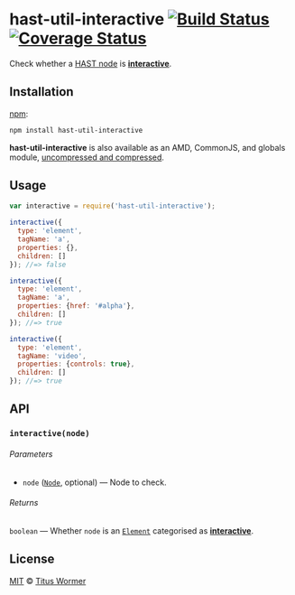 # hast-util-interactive [![Build Status][build-badge]][build-page] [![Coverage Status][coverage-badge]][coverage-page]

Check whether a [HAST node][hast] is [**interactive**][spec].

## Installation

[npm][]:

```bash
npm install hast-util-interactive
```

**hast-util-interactive** is also available as an AMD, CommonJS, and
globals module, [uncompressed and compressed][releases].

## Usage

```javascript
var interactive = require('hast-util-interactive');

interactive({
  type: 'element',
  tagName: 'a',
  properties: {},
  children: []
}); //=> false

interactive({
  type: 'element',
  tagName: 'a',
  properties: {href: '#alpha'},
  children: []
}); //=> true

interactive({
  type: 'element',
  tagName: 'video',
  properties: {controls: true},
  children: []
}); //=> true
```

## API

### `interactive(node)`

###### Parameters

*   `node` ([`Node`][node], optional) — Node to check.

###### Returns

`boolean` — Whether `node` is an [`Element`][element] categorised
as [**interactive**][spec].

## License

[MIT][license] © [Titus Wormer][author]

<!-- Definition -->

[build-badge]: https://img.shields.io/travis/wooorm/hast-util-interactive.svg

[build-page]: https://travis-ci.org/wooorm/hast-util-interactive

[coverage-badge]: https://img.shields.io/codecov/c/github/wooorm/hast-util-interactive.svg

[coverage-page]: https://codecov.io/github/wooorm/hast-util-interactive?branch=master

[npm]: https://docs.npmjs.com/cli/install

[releases]: https://github.com/wooorm/hast-util-interactive/releases

[license]: LICENSE

[author]: http://wooorm.com

[hast]: https://github.com/wooorm/hast

[node]: https://github.com/wooorm/hast#node

[element]: https://github.com/wooorm/hast#element

[spec]: https://html.spec.whatwg.org/#interactive-content
